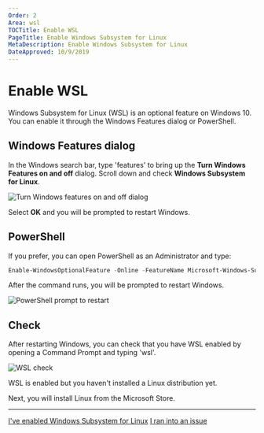 ```yaml
---
Order: 2
Area: wsl
TOCTitle: Enable WSL
PageTitle: Enable Windows Subsystem for Linux
MetaDescription: Enable Windows Subsystem for Linux
DateApproved: 10/9/2019
---
```

# Enable WSL

Windows Subsystem for Linux (WSL) is an optional feature on Windows 10. You can enable it through the Windows Features dialog or PowerShell.

## Windows Features dialog

In the Windows search bar, type 'features' to bring up the **Turn Windows Features on and off** dialog. Scroll down and check **Windows Subsystem for Linux**.

![Turn Windows features on and off dialog](../images/wsl/windows-features.png)

Select **OK** and you will be prompted to restart Windows.

## PowerShell

If you prefer, you can open PowerShell as an Administrator and type:

```powershell
Enable-WindowsOptionalFeature -Online -FeatureName Microsoft-Windows-Subsystem-Linux
```

After the command runs, you will be prompted to restart Windows.

![PowerShell prompt to restart](../images/wsl/powershell-output.png)

## Check

After restarting Windows, you can check that you have WSL enabled by opening a Command Prompt and typing 'wsl'.

![WSL check](../images/wsl/wsl-check.png)

WSL is enabled but you haven't installed a Linux distribution yet.

Next, you will install Linux from the Microsoft Store.

----

<a class="tutorial-next-btn" href="/remote-tutorials/wsl/install-linux">I've enabled Windows Subsystem for Linux</a> <a class="tutorial-feedback-btn" onclick="reportIssue('remote-tutorials-wsl', 'enable-wsl')" href="javascript:void(0)">I ran into an issue</a>
